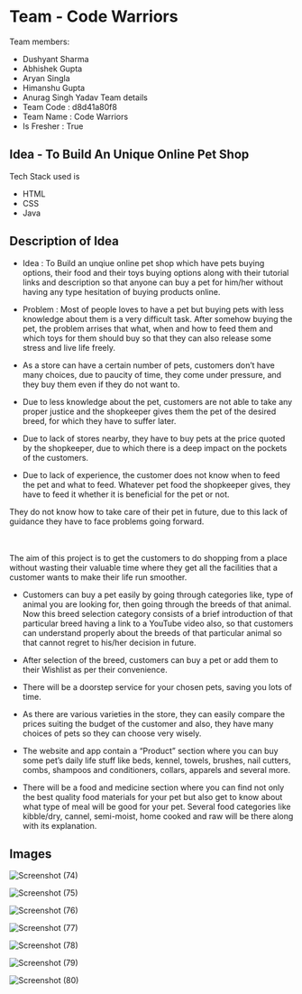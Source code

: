 # Team - Code Warriors
Team members:
- Dushyant Sharma
- Abhishek Gupta
- Aryan Singla
- Himanshu Gupta
- Anurag Singh Yadav
Team details
- Team Code : d8d41a80f8 
- Team Name : Code Warriors
- Is Fresher : True
## Idea - To Build An Unique Online Pet Shop
Tech Stack used is
- HTML
- CSS
- Java
## Description of Idea
- Idea : To Build an unqiue online pet shop which have pets buying options, their food and their toys buying options along with their tutorial links and description so that anyone can buy a pet for him/her without having any type hesitation of buying products online.
- Problem : Most of people loves to have a pet but buying pets with less knowledge about them is a very difficult task. After somehow buying the pet, the problem arrises that what, when and how to feed them and which toys for them should buy so that they can also release some stress and live life freely.
- As a store can have a certain number of pets, customers don’t have many choices, due to paucity of time, they come under pressure, and they buy them even if they do not want to.​

- Due to less knowledge about the pet, customers are not able to take any proper justice and the shopkeeper gives them the pet of the desired breed, for which they have to suffer later.​

- Due to lack of stores nearby, they have to buy pets at the price quoted by the shopkeeper, due to which there is a deep impact on the pockets of the customers.​

- Due to lack of experience, the customer does not know when to feed the pet and what to feed. Whatever pet food the shopkeeper gives, they have to feed it whether it is beneficial for the pet or not.​

They do not know how to take care of their pet in future, due to this lack of guidance they have to face problems going forward.​

\
\
The aim of this project is to get the customers to do shopping from a place without wasting their valuable time where they get all the facilities that a customer wants to make their life run smoother. 

- Customers can buy a pet easily by going through categories like, type of animal you are looking for, then going through the breeds of that animal. Now this breed selection category consists of a brief introduction of that particular breed having a link to a YouTube video also, so that customers can understand properly about the breeds of that particular animal so that cannot regret to his/her decision in future. ​

- After selection of the breed, customers can buy a pet or add them to their Wishlist as per their convenience. ​

- There will be a doorstep service for your chosen pets, saving you lots of time.​

- As there are various varieties in the store, they can easily compare the prices suiting the budget of the customer and also, they have many choices of pets so they can choose very wisely.​

- The website and app contain a “Product” section where you can buy some pet’s daily life stuff like beds, kennel, towels, brushes, nail cutters, combs, shampoos and conditioners, collars, apparels and several more.​

- There will be a food and medicine section where you can find not only the best quality food materials for your pet but also get to know about what type of meal will be good for your pet. Several food categories like kibble/dry, cannel, semi-moist, home cooked and raw will be there along with its explanation. 


## Images
![Screenshot (74)](https://user-images.githubusercontent.com/96014318/155883890-a829c373-ef4a-4893-8ffe-796d013baa00.png)

![Screenshot (75)](https://user-images.githubusercontent.com/96014318/155883896-51ba2593-7523-486e-aa8f-8cf6961877fb.png)

![Screenshot (76)](https://user-images.githubusercontent.com/96014318/155883901-04a1732d-6481-4d46-9c09-1cc40dd208b4.png)

![Screenshot (77)](https://user-images.githubusercontent.com/96014318/155883928-8021deaf-661e-4d41-9ac9-45ab32411ff1.png)

![Screenshot (78)](https://user-images.githubusercontent.com/96014318/155883935-52eca86f-2347-41e2-a2ea-6e0fee0415d8.png)

![Screenshot (79)](https://user-images.githubusercontent.com/96014318/155883941-b15c6b12-c5a8-4043-89e7-a2b39bf33678.png)

![Screenshot (80)](https://user-images.githubusercontent.com/96014318/155883949-82d6cea9-6a7b-4520-8050-e57946ec102f.png)

